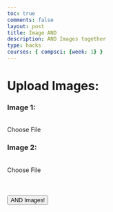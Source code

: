 ```yaml
---
toc: true
comments: false
layout: post
title: Image AND
description: AND Images together
type: hacks
courses: { compsci: {week: 1} }
---
```


<head>
<style>
input[type="file"] {
    display: none;
}
  .container1 {
    position: absolute;
    top: 0px;
    left: 0px;
    width: 100%;
    height: 150vh;
    overflow: hidden;
  }
  .bubbles {
    position: relative;
    display: flex;
    z-index: -100;
  }
  .bubbles span {
    position: relative;
    height: 30px;
    width: 30px;
    background: #4fc3dc;
    margin: 0 4px;
    border-radius: 50%;
    box-shadow: 0 0 10px #4fc3dc60, 0 0 50px #4fc3dc, 0 0 100px #4fc3dc;
    animation: animate 15s linear infinite;
    animation-duration: calc(75s / var(--i));
  }
  .bubbles span:nth-child(even) {
    background: #80ff00;
    box-shadow: 0 0 10px #80ff0060, 0 0 50px #80ff00, 0 0 100px #80ff00;
  }
  @keyframes animate {
    0% {
      transform: translateY(150vh) scale(0);
    }
    100% {
      transform: translateY(-10vh) scale(1);
    }
  }
</style>
</head>
<div class="container1">
<div class='bubbles'>
<span style="--i:11;"></span>
<span style="--i:24;"></span>
<span style="--i:20;"></span>
<span style="--i:10;"></span>
<span style="--i:14;"></span>
<span style="--i:23;"></span>
<span style="--i:18;"></span>
<span style="--i:21;"></span>
<span style="--i:12;"></span>
<span style="--i:17;"></span>
<span style="--i:19;"></span>
<span style="--i:10;"></span>
<span style="--i:22;"></span>
<span style="--i:15;"></span>
<span style="--i:25;"></span>
<span style="--i:14;"></span>
<span style="--i:11;"></span>
<span style="--i:18;"></span>
<span style="--i:26;"></span>
<span style="--i:22;"></span>
<span style="--i:16;"></span>
<span style="--i:18;"></span>
<span style="--i:11;"></span>
<span style="--i:25;"></span>
<span style="--i:13;"></span>
<span style="--i:19;"></span>
<span style="--i:18;"></span>
<span style="--i:21;"></span>
<span style="--i:18;"></span>
<span style="--i:11;"></span>
<span style="--i:16;"></span>
<span style="--i:19;"></span>
<span style="--i:24;"></span>
<span style="--i:9;"></span>
<span style="--i:12;"></span>
<span style="--i:14;"></span>
<span style="--i:23;"></span>
<span style="--i:19;"></span>
<span style="--i:11;"></span>
<span style="--i:26;"></span>
</div>
</div>
<h1><strong>Upload Images:</strong></h1>
<h3>Image 1:</h3>
<br>
<label for="imageInput" class="button-54">
    Choose File
</label>
<h3>Image 2:</h3>
<br>
<input type="file" id="imageInput" accept="image/*">
<label for="imageInput2" class="button-54">
    Choose File
</label>
<br><br><br><br>
<input type="file" id="imageInput2" accept="image/*">
<button id="andButton" class='button-54 task-button'>AND Images!</button>
<canvas id="canvas"></canvas>
<script src="../../../assets/js/and.js" type="text/javascript"></script>